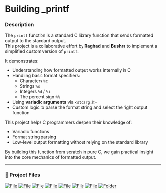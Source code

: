 # Building _printf

### Description

The `printf` function is a standard C library function that sends formatted output to the standard output.  
This project is a collaborative effort by **Raghad** and **Bushra** to implement a simplified custom version of `printf`.

It demonstrates:
- Understanding how formatted output works internally in C
- Handling basic format specifiers:
  - Characters `%c`
  - Strings `%s`
  - Integers `%d` / `%i`
  - The percent sign `%%`
- Using **variadic arguments** via `<stdarg.h>`
- Custom logic to parse the format string and select the right output function

This project helps C programmers deepen their knowledge of:
- Variadic functions
- Format string parsing
- Low-level output formatting without relying on the standard library

By building this function from scratch in pure C, we gain practical insight into the core mechanics of formatted output.

---

### 📁 Project Files

[![File](https://img.shields.io/badge/_printf.c-blue?style=flat-square)](#)
[![File](https://img.shields.io/badge/_putchar.c-green?style=flat-square)](#) 
[![File](https://img.shields.io/badge/format.c-purple?style=flat-square)](#)
[![File](https://img.shields.io/badge/get_format_func.c-orange?style=flat-square)](#) 
[![File](https://img.shields.io/badge/main.h-red?style=flat-square)](#)
[![File](https://img.shields.io/badge/README.md-brightgreen?style=flat-square)](#) 
[![File](https://img.shields.io/badge/man_3_printf-gray?style=flat-square)](#)
[![Folder](https://img.shields.io/badge/test/main.c-yellow?style=flat-square)](#)
